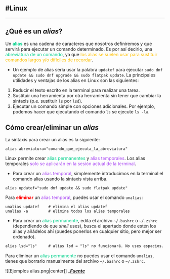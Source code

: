 #Linux
--
---
## ¿Qué es un _alias_?
Un <span style="color:rgb(0, 209, 139)"><b>alias</b></span> es una cadena de caracteres que nosotros definiremos y que servirá para ejecutar un comando determinado. Es por así decirlo, una <span style="color:rgb(0, 209, 139)">abreviatura de un comando</span>, ya que <span style="color:rgb(255, 192, 0)">los alias se suelen usar para sustituir comandos largos y/o difíciles de recordar</span>.
- Un ejemplo de alias sería usar la palabra `updatef` para ejecutar `sudo dnf update && sudo dnf upgrade && sudo flatpak update`.
La principales utilidades y ventajas de los alias en Linux son las siguientes:
1. Reducir el texto escrito en la terminal para realizar una tarea.
2. Sustituir una herramienta por otra herramienta sin tener que cambiar la sintaxis (p.e. sustituir ``ls`` por ``lsd``).
3. Ejecutar un comando simple con opciones adicionales. Por ejemplo, podemos hacer que ejecutando el comando `ls` se ejecute `ls -la`.
## Cómo crear/eliminar un _alias_
La sintaxis para crear un alias es la siguiente:
```shell
alias abreviatura="comando_que_ejecuta_la_abreviatura"
```
Linux permite crear <span style="color:rgb(0, 209, 139)">alias permanentes</span> y <span style="color:rgb(172, 79, 243)">alias temporales</span>. Los alias temporales <span style="color:rgb(172, 79, 243)">solo se aplicarán en la sesión actual de la terminal</span>.
- Para crear un <span style="color:rgb(172, 79, 243)">alias temporal</span>, simplemente introducimos en la terminal el comando alias usando la sintaxis vista arriba.
```shell
alias updatef="sudo dnf update && sudo flatpak update"
```
Para <span style="color:rgb(255, 0, 0)"><strong>eliminar</strong></span> un <span style="color:rgb(172, 79, 243)">alias temporal</span>, puedes usar el comando `unalias`:
```shell
unalias updatef    # elimina el alias updatef
unalias -a         # elimina todos los alias temporales
```
- Para crear un <span style="color:rgb(0, 209, 139)">alias permanente</span>, edita el archivo ``~/.bashrc`` o ``~/.zshrc`` (dependiendo de que _shell_ uses), busca el apartado donde estén los alias y añádelos ahí (puedes ponerlos en cualquier sitio, pero mejor ser ordenado).
```txt
alias lsd="ls"     # alias lsd = "ls" no funcionará. No uses espacios.
```
Para eliminar un <span style="color:rgb(0, 209, 139)">alias permanente</span> no puedes usar el comando ``unalias``, tienes que borrarlo manualmente del archivo ``~/.bashrc`` o ``~/.zshrc``.

![[Ejemplos alias.png|center]]
____[Fuente](https://geekland.eu/alias-en-linux-que-son-como-crearlos-y-ejemplos/)___
